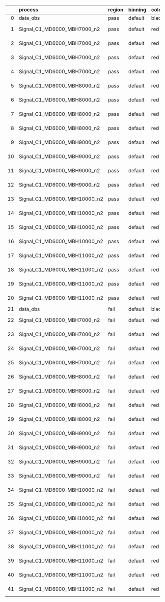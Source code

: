 |    | process                      | region   | binning   | color   | process_type   |   scale | variation   | source_filename                                                       | source_histname    | alias                        | title     |   combine_idx |     lnN |   shapes | syst_type   | direction   | variation_alias   |
|---:|:-----------------------------|:---------|:----------|:--------|:---------------|--------:|:------------|:----------------------------------------------------------------------|:-------------------|:-----------------------------|:----------|--------------:|--------:|---------:|:------------|:------------|:------------------|
|  0 | data_obs                     | pass     | default   | black   | DATA           |       1 | nominal     | ./histograms_for_2DAlphabet_v18//BH_Data.root                         | hpass              | Data                         | Data      |           nan | nan     |      nan | nan         | nan         | nan               |
|  1 | Signal_C1_MD6000_MBH7000_n2  | pass     | default   | red     | SIGNAL         |       1 | lumi        | ./histograms_for_2DAlphabet_v18//BH_Signal_C1_MD6000_MBH7000_n2.root  | hpass              | Signal_C1_MD6000_MBH7000_n2  | BH signal |           nan |   1.016 |      nan | lnN         | nan         | nan               |
|  2 | Signal_C1_MD6000_MBH7000_n2  | pass     | default   | red     | SIGNAL         |       1 | SVM         | ./histograms_for_2DAlphabet_v18//BH_Signal_C1_MD6000_MBH7000_n2.root  | hpass_SVMsyst_up   | Signal_C1_MD6000_MBH7000_n2  | BH signal |           nan | nan     |        1 | shapes      | Up          | SVMsyst           |
|  3 | Signal_C1_MD6000_MBH7000_n2  | pass     | default   | red     | SIGNAL         |       1 | SVM         | ./histograms_for_2DAlphabet_v18//BH_Signal_C1_MD6000_MBH7000_n2.root  | hpass_SVMsyst_down | Signal_C1_MD6000_MBH7000_n2  | BH signal |           nan | nan     |        1 | shapes      | Down        | SVMsyst           |
|  4 | Signal_C1_MD6000_MBH7000_n2  | pass     | default   | red     | SIGNAL         |       1 | nominal     | ./histograms_for_2DAlphabet_v18//BH_Signal_C1_MD6000_MBH7000_n2.root  | hpass              | Signal_C1_MD6000_MBH7000_n2  | BH signal |           nan | nan     |      nan | nan         | nan         | nan               |
|  5 | Signal_C1_MD6000_MBH8000_n2  | pass     | default   | red     | SIGNAL         |       1 | lumi        | ./histograms_for_2DAlphabet_v18//BH_Signal_C1_MD6000_MBH8000_n2.root  | hpass              | Signal_C1_MD6000_MBH8000_n2  | BH signal |           nan |   1.016 |      nan | lnN         | nan         | nan               |
|  6 | Signal_C1_MD6000_MBH8000_n2  | pass     | default   | red     | SIGNAL         |       1 | SVM         | ./histograms_for_2DAlphabet_v18//BH_Signal_C1_MD6000_MBH8000_n2.root  | hpass_SVMsyst_up   | Signal_C1_MD6000_MBH8000_n2  | BH signal |           nan | nan     |        1 | shapes      | Up          | SVMsyst           |
|  7 | Signal_C1_MD6000_MBH8000_n2  | pass     | default   | red     | SIGNAL         |       1 | SVM         | ./histograms_for_2DAlphabet_v18//BH_Signal_C1_MD6000_MBH8000_n2.root  | hpass_SVMsyst_down | Signal_C1_MD6000_MBH8000_n2  | BH signal |           nan | nan     |        1 | shapes      | Down        | SVMsyst           |
|  8 | Signal_C1_MD6000_MBH8000_n2  | pass     | default   | red     | SIGNAL         |       1 | nominal     | ./histograms_for_2DAlphabet_v18//BH_Signal_C1_MD6000_MBH8000_n2.root  | hpass              | Signal_C1_MD6000_MBH8000_n2  | BH signal |           nan | nan     |      nan | nan         | nan         | nan               |
|  9 | Signal_C1_MD6000_MBH9000_n2  | pass     | default   | red     | SIGNAL         |       1 | lumi        | ./histograms_for_2DAlphabet_v18//BH_Signal_C1_MD6000_MBH9000_n2.root  | hpass              | Signal_C1_MD6000_MBH9000_n2  | BH signal |           nan |   1.016 |      nan | lnN         | nan         | nan               |
| 10 | Signal_C1_MD6000_MBH9000_n2  | pass     | default   | red     | SIGNAL         |       1 | SVM         | ./histograms_for_2DAlphabet_v18//BH_Signal_C1_MD6000_MBH9000_n2.root  | hpass_SVMsyst_up   | Signal_C1_MD6000_MBH9000_n2  | BH signal |           nan | nan     |        1 | shapes      | Up          | SVMsyst           |
| 11 | Signal_C1_MD6000_MBH9000_n2  | pass     | default   | red     | SIGNAL         |       1 | SVM         | ./histograms_for_2DAlphabet_v18//BH_Signal_C1_MD6000_MBH9000_n2.root  | hpass_SVMsyst_down | Signal_C1_MD6000_MBH9000_n2  | BH signal |           nan | nan     |        1 | shapes      | Down        | SVMsyst           |
| 12 | Signal_C1_MD6000_MBH9000_n2  | pass     | default   | red     | SIGNAL         |       1 | nominal     | ./histograms_for_2DAlphabet_v18//BH_Signal_C1_MD6000_MBH9000_n2.root  | hpass              | Signal_C1_MD6000_MBH9000_n2  | BH signal |           nan | nan     |      nan | nan         | nan         | nan               |
| 13 | Signal_C1_MD6000_MBH10000_n2 | pass     | default   | red     | SIGNAL         |       1 | lumi        | ./histograms_for_2DAlphabet_v18//BH_Signal_C1_MD6000_MBH10000_n2.root | hpass              | Signal_C1_MD6000_MBH10000_n2 | BH signal |           nan |   1.016 |      nan | lnN         | nan         | nan               |
| 14 | Signal_C1_MD6000_MBH10000_n2 | pass     | default   | red     | SIGNAL         |       1 | SVM         | ./histograms_for_2DAlphabet_v18//BH_Signal_C1_MD6000_MBH10000_n2.root | hpass_SVMsyst_up   | Signal_C1_MD6000_MBH10000_n2 | BH signal |           nan | nan     |        1 | shapes      | Up          | SVMsyst           |
| 15 | Signal_C1_MD6000_MBH10000_n2 | pass     | default   | red     | SIGNAL         |       1 | SVM         | ./histograms_for_2DAlphabet_v18//BH_Signal_C1_MD6000_MBH10000_n2.root | hpass_SVMsyst_down | Signal_C1_MD6000_MBH10000_n2 | BH signal |           nan | nan     |        1 | shapes      | Down        | SVMsyst           |
| 16 | Signal_C1_MD6000_MBH10000_n2 | pass     | default   | red     | SIGNAL         |       1 | nominal     | ./histograms_for_2DAlphabet_v18//BH_Signal_C1_MD6000_MBH10000_n2.root | hpass              | Signal_C1_MD6000_MBH10000_n2 | BH signal |           nan | nan     |      nan | nan         | nan         | nan               |
| 17 | Signal_C1_MD6000_MBH11000_n2 | pass     | default   | red     | SIGNAL         |       1 | lumi        | ./histograms_for_2DAlphabet_v18//BH_Signal_C1_MD6000_MBH11000_n2.root | hpass              | Signal_C1_MD6000_MBH11000_n2 | BH signal |           nan |   1.016 |      nan | lnN         | nan         | nan               |
| 18 | Signal_C1_MD6000_MBH11000_n2 | pass     | default   | red     | SIGNAL         |       1 | SVM         | ./histograms_for_2DAlphabet_v18//BH_Signal_C1_MD6000_MBH11000_n2.root | hpass_SVMsyst_up   | Signal_C1_MD6000_MBH11000_n2 | BH signal |           nan | nan     |        1 | shapes      | Up          | SVMsyst           |
| 19 | Signal_C1_MD6000_MBH11000_n2 | pass     | default   | red     | SIGNAL         |       1 | SVM         | ./histograms_for_2DAlphabet_v18//BH_Signal_C1_MD6000_MBH11000_n2.root | hpass_SVMsyst_down | Signal_C1_MD6000_MBH11000_n2 | BH signal |           nan | nan     |        1 | shapes      | Down        | SVMsyst           |
| 20 | Signal_C1_MD6000_MBH11000_n2 | pass     | default   | red     | SIGNAL         |       1 | nominal     | ./histograms_for_2DAlphabet_v18//BH_Signal_C1_MD6000_MBH11000_n2.root | hpass              | Signal_C1_MD6000_MBH11000_n2 | BH signal |           nan | nan     |      nan | nan         | nan         | nan               |
| 21 | data_obs                     | fail     | default   | black   | DATA           |       1 | nominal     | ./histograms_for_2DAlphabet_v18//BH_Data.root                         | hfail              | Data                         | Data      |           nan | nan     |      nan | nan         | nan         | nan               |
| 22 | Signal_C1_MD6000_MBH7000_n2  | fail     | default   | red     | SIGNAL         |       1 | lumi        | ./histograms_for_2DAlphabet_v18//BH_Signal_C1_MD6000_MBH7000_n2.root  | hfail              | Signal_C1_MD6000_MBH7000_n2  | BH signal |           nan |   1.016 |      nan | lnN         | nan         | nan               |
| 23 | Signal_C1_MD6000_MBH7000_n2  | fail     | default   | red     | SIGNAL         |       1 | SVM         | ./histograms_for_2DAlphabet_v18//BH_Signal_C1_MD6000_MBH7000_n2.root  | hfail_SVMsyst_up   | Signal_C1_MD6000_MBH7000_n2  | BH signal |           nan | nan     |        1 | shapes      | Up          | SVMsyst           |
| 24 | Signal_C1_MD6000_MBH7000_n2  | fail     | default   | red     | SIGNAL         |       1 | SVM         | ./histograms_for_2DAlphabet_v18//BH_Signal_C1_MD6000_MBH7000_n2.root  | hfail_SVMsyst_down | Signal_C1_MD6000_MBH7000_n2  | BH signal |           nan | nan     |        1 | shapes      | Down        | SVMsyst           |
| 25 | Signal_C1_MD6000_MBH7000_n2  | fail     | default   | red     | SIGNAL         |       1 | nominal     | ./histograms_for_2DAlphabet_v18//BH_Signal_C1_MD6000_MBH7000_n2.root  | hfail              | Signal_C1_MD6000_MBH7000_n2  | BH signal |           nan | nan     |      nan | nan         | nan         | nan               |
| 26 | Signal_C1_MD6000_MBH8000_n2  | fail     | default   | red     | SIGNAL         |       1 | lumi        | ./histograms_for_2DAlphabet_v18//BH_Signal_C1_MD6000_MBH8000_n2.root  | hfail              | Signal_C1_MD6000_MBH8000_n2  | BH signal |           nan |   1.016 |      nan | lnN         | nan         | nan               |
| 27 | Signal_C1_MD6000_MBH8000_n2  | fail     | default   | red     | SIGNAL         |       1 | SVM         | ./histograms_for_2DAlphabet_v18//BH_Signal_C1_MD6000_MBH8000_n2.root  | hfail_SVMsyst_up   | Signal_C1_MD6000_MBH8000_n2  | BH signal |           nan | nan     |        1 | shapes      | Up          | SVMsyst           |
| 28 | Signal_C1_MD6000_MBH8000_n2  | fail     | default   | red     | SIGNAL         |       1 | SVM         | ./histograms_for_2DAlphabet_v18//BH_Signal_C1_MD6000_MBH8000_n2.root  | hfail_SVMsyst_down | Signal_C1_MD6000_MBH8000_n2  | BH signal |           nan | nan     |        1 | shapes      | Down        | SVMsyst           |
| 29 | Signal_C1_MD6000_MBH8000_n2  | fail     | default   | red     | SIGNAL         |       1 | nominal     | ./histograms_for_2DAlphabet_v18//BH_Signal_C1_MD6000_MBH8000_n2.root  | hfail              | Signal_C1_MD6000_MBH8000_n2  | BH signal |           nan | nan     |      nan | nan         | nan         | nan               |
| 30 | Signal_C1_MD6000_MBH9000_n2  | fail     | default   | red     | SIGNAL         |       1 | lumi        | ./histograms_for_2DAlphabet_v18//BH_Signal_C1_MD6000_MBH9000_n2.root  | hfail              | Signal_C1_MD6000_MBH9000_n2  | BH signal |           nan |   1.016 |      nan | lnN         | nan         | nan               |
| 31 | Signal_C1_MD6000_MBH9000_n2  | fail     | default   | red     | SIGNAL         |       1 | SVM         | ./histograms_for_2DAlphabet_v18//BH_Signal_C1_MD6000_MBH9000_n2.root  | hfail_SVMsyst_up   | Signal_C1_MD6000_MBH9000_n2  | BH signal |           nan | nan     |        1 | shapes      | Up          | SVMsyst           |
| 32 | Signal_C1_MD6000_MBH9000_n2  | fail     | default   | red     | SIGNAL         |       1 | SVM         | ./histograms_for_2DAlphabet_v18//BH_Signal_C1_MD6000_MBH9000_n2.root  | hfail_SVMsyst_down | Signal_C1_MD6000_MBH9000_n2  | BH signal |           nan | nan     |        1 | shapes      | Down        | SVMsyst           |
| 33 | Signal_C1_MD6000_MBH9000_n2  | fail     | default   | red     | SIGNAL         |       1 | nominal     | ./histograms_for_2DAlphabet_v18//BH_Signal_C1_MD6000_MBH9000_n2.root  | hfail              | Signal_C1_MD6000_MBH9000_n2  | BH signal |           nan | nan     |      nan | nan         | nan         | nan               |
| 34 | Signal_C1_MD6000_MBH10000_n2 | fail     | default   | red     | SIGNAL         |       1 | lumi        | ./histograms_for_2DAlphabet_v18//BH_Signal_C1_MD6000_MBH10000_n2.root | hfail              | Signal_C1_MD6000_MBH10000_n2 | BH signal |           nan |   1.016 |      nan | lnN         | nan         | nan               |
| 35 | Signal_C1_MD6000_MBH10000_n2 | fail     | default   | red     | SIGNAL         |       1 | SVM         | ./histograms_for_2DAlphabet_v18//BH_Signal_C1_MD6000_MBH10000_n2.root | hfail_SVMsyst_up   | Signal_C1_MD6000_MBH10000_n2 | BH signal |           nan | nan     |        1 | shapes      | Up          | SVMsyst           |
| 36 | Signal_C1_MD6000_MBH10000_n2 | fail     | default   | red     | SIGNAL         |       1 | SVM         | ./histograms_for_2DAlphabet_v18//BH_Signal_C1_MD6000_MBH10000_n2.root | hfail_SVMsyst_down | Signal_C1_MD6000_MBH10000_n2 | BH signal |           nan | nan     |        1 | shapes      | Down        | SVMsyst           |
| 37 | Signal_C1_MD6000_MBH10000_n2 | fail     | default   | red     | SIGNAL         |       1 | nominal     | ./histograms_for_2DAlphabet_v18//BH_Signal_C1_MD6000_MBH10000_n2.root | hfail              | Signal_C1_MD6000_MBH10000_n2 | BH signal |           nan | nan     |      nan | nan         | nan         | nan               |
| 38 | Signal_C1_MD6000_MBH11000_n2 | fail     | default   | red     | SIGNAL         |       1 | lumi        | ./histograms_for_2DAlphabet_v18//BH_Signal_C1_MD6000_MBH11000_n2.root | hfail              | Signal_C1_MD6000_MBH11000_n2 | BH signal |           nan |   1.016 |      nan | lnN         | nan         | nan               |
| 39 | Signal_C1_MD6000_MBH11000_n2 | fail     | default   | red     | SIGNAL         |       1 | SVM         | ./histograms_for_2DAlphabet_v18//BH_Signal_C1_MD6000_MBH11000_n2.root | hfail_SVMsyst_up   | Signal_C1_MD6000_MBH11000_n2 | BH signal |           nan | nan     |        1 | shapes      | Up          | SVMsyst           |
| 40 | Signal_C1_MD6000_MBH11000_n2 | fail     | default   | red     | SIGNAL         |       1 | SVM         | ./histograms_for_2DAlphabet_v18//BH_Signal_C1_MD6000_MBH11000_n2.root | hfail_SVMsyst_down | Signal_C1_MD6000_MBH11000_n2 | BH signal |           nan | nan     |        1 | shapes      | Down        | SVMsyst           |
| 41 | Signal_C1_MD6000_MBH11000_n2 | fail     | default   | red     | SIGNAL         |       1 | nominal     | ./histograms_for_2DAlphabet_v18//BH_Signal_C1_MD6000_MBH11000_n2.root | hfail              | Signal_C1_MD6000_MBH11000_n2 | BH signal |           nan | nan     |      nan | nan         | nan         | nan               |
